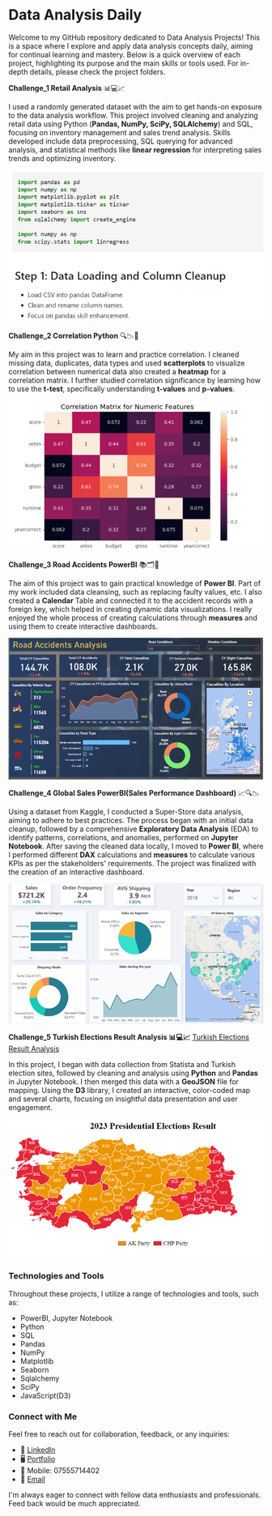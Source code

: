 # Data Analysis Daily 

Welcome to my GitHub repository dedicated to Data Analysis Projects! This is a space where I explore and apply data analysis concepts daily, aiming for continual learning and mastery. Below is a quick overview of each project, highlighting its purpose and the main skills or tools used. For in-depth details, please check the project folders.

**Challenge_1 Retail Analysis** 📊💻📈

I used a randomly generated dataset with the aim to get hands-on exposure to the data analysis workflow. 
This project involved cleaning and analyzing retail data using Python (**Pandas, NumPy, SciPy, SQLAlchemy**)
and SQL, focusing on inventory management and sales trend analysis. Skills developed include data preprocessing, 
SQL querying for advanced analysis, and statistical methods like **linear regression** for interpreting sales trends and optimizing inventory.

![Retail Analysis](images/Project1.png "Jupyter Notebook Screenshot")

**Challenge_2 Correlation Python** 🔍📉🔢

My aim in this project was to learn and practice  correlation. I cleaned missing data, duplicates, data types
and used **scatterplots** to visualize correlation between numerical data also created a **heatmap** for a correlation
matrix. I further studied correlation significance by learning how to use the **t-test**, specifically understanding **t-values** and **p-values**.

![Correlation Python](images/Project2.png "Heatmap")

**Challenge_3 Road Accidents PowerBI** 📚🗂️🧮 

The aim of this project was to gain practical knowledge of **Power BI**. Part of my work included data cleansing,
such as replacing faulty values, etc. I also created a **Calendar** Table and connected it to the accident records with 
a foreign key, which helped in creating dynamic data visualizations. I really enjoyed the whole process of creating calculations through **measures** and using them to create interactive dashboards.

![Road Accidents Dashboard](images/Project3.png "PowerBI Dashboard")

**Challenge_4 Global Sales PowerBI(Sales Performance Dashboard)** 📈🔍📉

Using a dataset from Kaggle, I conducted a Super-Store data analysis, aiming to adhere to best practices. The process began with an initial data cleanup, followed by a comprehensive **Exploratory Data Analysis** (EDA) to identify patterns, correlations, and anomalies, performed on **Jupyter Notebook**. After saving the cleaned data locally, I moved to **Power BI**, where I performed different **DAX** calculations and **measures** to calculate various KPIs as per the stakeholders' requirements. The project was finalized with the creation of an interactive dashboard.

![Global Sales Dashboard](images/Project4.png "PowerBI Dashboard")

**Challenge_5 Turkish Elections Result Analysis 📊💻📈**
[Turkish Elections Result Analysis](https://alerdo.github.io/data-story-telling-the-times/)

In this project, I began with data collection from Statista and Turkish election sites, followed by cleaning and analysis using **Python** and **Pandas** in Jupyter Notebook. I then merged this data with a **GeoJSON** file for mapping. Using the **D3** library, I created an interactive, color-coded map and several charts, focusing on insightful data presentation and user engagement.

![Turkish Elections Analysis](images/Project5.png "GeoJSON Map")




### Technologies and Tools

Throughout these projects, I utilize a range of technologies and tools, such as:
- PowerBI, Jupyter Notebook
- Python
- SQL
- Pandas
- NumPy
- Matplotlib
- Seaborn
- Sqlalchemy
- SciPy
- JavaScript(D3)

  


### Connect with Me

Feel free to reach out for collaboration, feedback, or any inquiries:

- 🔗 [LinkedIn](https://www.linkedin.com/in/alerdo-ballabani-450a85283/)
- 🖥️ [Portfolio](https://alerdo-ballabani.co.uk/)
- 📱 Mobile: 07555714402
- 📧 [Email](mailto:alerdo23@gmail.com)


I'm always eager to connect with fellow data enthusiasts and professionals.
Feed back would be much appreciated.

